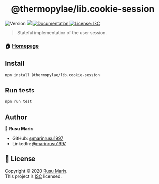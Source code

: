 <h1 align="center">@thermopylae/lib.cookie-session</h1>
<p>
  <img alt="Version" src="https://img.shields.io/badge/version-0.0.1-blue.svg?cacheSeconds=2592000" />
  <img src="https://img.shields.io/badge/node-%3E%3D%2016-blue.svg" />
<a href="http:/localhost:8080/doc" target="_blank">
  <img alt="Documentation" src="https://img.shields.io/badge/documentation-yes-brightgreen.svg" />
</a>
<a href="http:/localhost:8080/license" target="_blank">
  <img alt="License: ISC" src="https://img.shields.io/badge/License-ISC-yellow.svg" />
</a>
</p>

> Stateful implementation of the user session.

### 🏠 [Homepage](http://localhost:8080)


## Install

```sh
npm install @thermopylae/lib.cookie-session
```

## Run tests

```sh
npm run test
```

## Author

👤 **Rusu Marin**

* GitHub: [@marinrusu1997](https://github.com/marinrusu1997)
* LinkedIn: [@marinrusu1997](https://linkedin.com/in/marinrusu1997)

## 📝 License

Copyright © 2020 [Rusu Marin](https://github.com/marinrusu1997). <br/>
This project is [ISC](http:/localhost:8080/license) licensed.
